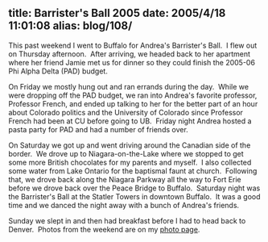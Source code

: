 title: Barrister's Ball 2005
date: 2005/4/18 11:01:08
alias: blog/108/
---
This past weekend I went to Buffalo for Andrea's Barrister's Ball.  I flew out on Thursday afternoon.  After arriving, we headed back to her apartment where her friend Jamie met us for dinner so they could finish the 2005-06 Phi Alpha Delta (PAD) budget. 

On Friday we mostly hung out and ran errands during the day.  While we were dropping off the PAD budget, we ran into Andrea's favorite professor, Professor French, and ended up talking to her for the better part of an hour about Colorado politics and the University of Colorado since Professor French had been at CU before going to UB.  Friday night Andrea hosted a pasta party for PAD and had a number of friends over. 

On Saturday we got up and went driving around the Canadian side of the border.  We drove up to Niagara-on-the-Lake where we stopped to get some more British chocolates for my parents and myself.  I also collected some water from Lake Ontario for the baptismal faunt at church.  Following that, we drove back along the Niagara Parkway all the way to Fort Erie before we drove back over the Peace Bridge to Buffalo.  Saturday night was the Barrister's Ball at the Statler Towers in downtown Buffalo.  It was a good time and we danced the night away with a bunch of Andrea's friends.

Sunday we slept in and then had breakfast before I had to head back to Denver.  Photos from the weekend are on my [photo page](Photo.aspx).